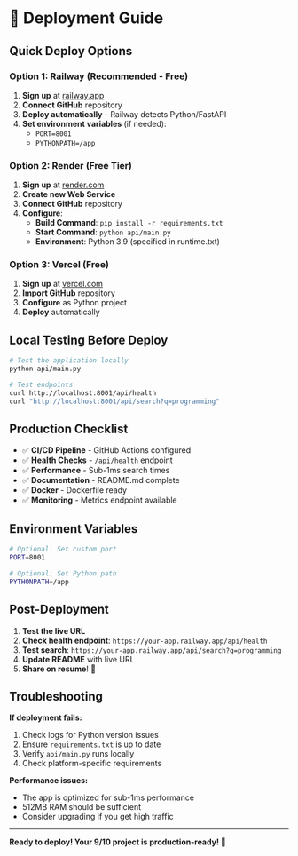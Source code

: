 # 🚀 Deployment Guide

## Quick Deploy Options

### Option 1: Railway (Recommended - Free)
1. **Sign up** at [railway.app](https://railway.app)
2. **Connect GitHub** repository
3. **Deploy automatically** - Railway detects Python/FastAPI
4. **Set environment variables** (if needed):
   - `PORT=8001`
   - `PYTHONPATH=/app`

### Option 2: Render (Free Tier)
1. **Sign up** at [render.com](https://render.com)
2. **Create new Web Service**
3. **Connect GitHub** repository
4. **Configure**:
   - **Build Command**: `pip install -r requirements.txt`
   - **Start Command**: `python api/main.py`
   - **Environment**: Python 3.9 (specified in runtime.txt)

### Option 3: Vercel (Free)
1. **Sign up** at [vercel.com](https://vercel.com)
2. **Import GitHub** repository
3. **Configure** as Python project
4. **Deploy** automatically

## Local Testing Before Deploy

```bash
# Test the application locally
python api/main.py

# Test endpoints
curl http://localhost:8001/api/health
curl "http://localhost:8001/api/search?q=programming"
```

## Production Checklist

- ✅ **CI/CD Pipeline** - GitHub Actions configured
- ✅ **Health Checks** - `/api/health` endpoint
- ✅ **Performance** - Sub-1ms search times
- ✅ **Documentation** - README.md complete
- ✅ **Docker** - Dockerfile ready
- ✅ **Monitoring** - Metrics endpoint available

## Environment Variables

```bash
# Optional: Set custom port
PORT=8001

# Optional: Set Python path
PYTHONPATH=/app
```

## Post-Deployment

1. **Test the live URL**
2. **Check health endpoint**: `https://your-app.railway.app/api/health`
3. **Test search**: `https://your-app.railway.app/api/search?q=programming`
4. **Update README** with live URL
5. **Share on resume**! 🎉

## Troubleshooting

**If deployment fails:**
1. Check logs for Python version issues
2. Ensure `requirements.txt` is up to date
3. Verify `api/main.py` runs locally
4. Check platform-specific requirements

**Performance issues:**
- The app is optimized for sub-1ms performance
- 512MB RAM should be sufficient
- Consider upgrading if you get high traffic

---

**Ready to deploy! Your 9/10 project is production-ready! 🚀** 
